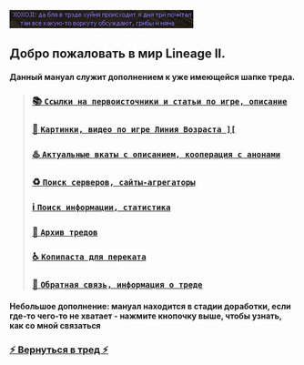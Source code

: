 ![](pics/xoxoji.png)

## Добро пожаловать в мир Lineage II.

#### Данный мануал служит дополнением к уже имеющейся шапке треда.

> ### [📚 `Ссылки на первоисточники и статьи по игре, описание`](lore.md)
> 
> ### [🔮 `Картинки, видео по игре Линия Возраста ][`](arts.md)
> 
> ### [♨️ `Актуальные вкаты с описанием, кооперация c анонами`](cooperation.md)
> 
> ### [♻️ `Поиск серверов, сайты-агрегаторы`](servers.md)
> 
> ### [ℹ️ `Поиск информации, статистика`](info.md)
> 
> ### [📆 `Архив тредов`](archive.md)
> 
> ### [♿ `Копипаста для переката`](perekat.md)
> 
> ### [🔄 `Обратная связь, информация о треде`](fback.md)

#### Небольшое дополнение: мануал находится в стадии доработки, если где-то чего-то не хватает - нажмите кнопочку выше, чтобы узнать, как со мной связаться

### [⚡ Вернуться в тред ⚡](https://2ch.hk/vg/res/44464873.html)
